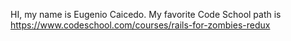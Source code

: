 HI, my name is Eugenio Caicedo.
My favorite Code School path is https://www.codeschool.com/courses/rails-for-zombies-redux